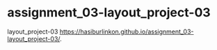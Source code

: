 # assignment_03-layout_project-03
layout_project-03
https://hasiburlinkon.github.io/assignment_03-layout_project-03/.
